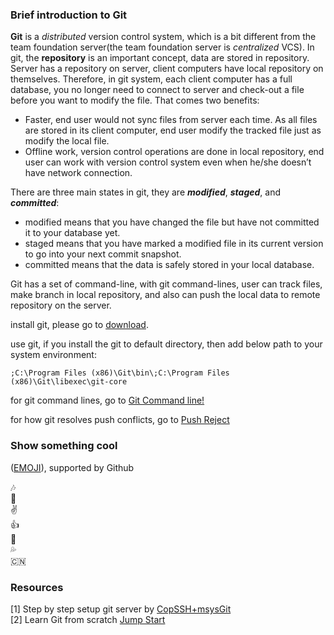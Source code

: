### Brief introduction to Git
**Git** is a *distributed* version control system, which is a bit different from the team foundation server(the team foundation server is *centralized* VCS). In git, the **repository** is an important concept, data are stored in repository. Server has a repository on server, client computers have local repository on themselves. Therefore, in git system, each client computer has a full database, you no longer need to connect to server and check-out a file before you want to modify the file. That comes two benefits:  

+ Faster, end user would not sync files from server each time. As all files are stored in its client computer, end user modify the tracked file just as modify the local file.  
+ Offline work, version control operations are done in local repository, end user can work with version control system even when he/she doesn’t have network connection.

There are three main states in git, they are ***modified***, ***staged***, and ***committed***: 
 
+ modified means that you have changed the file but have not committed it to your database yet.
+ staged means that you have marked a modified file in its current version to go into your next commit snapshot.
+ committed means that the data is safely stored in your local database.

Git has a set of command-line, with git command-lines, user can track files, make branch in local repository, and also can push the local data to remote repository on the server.

install git, please go to [download](http://www.git-scm.com/downloads).

use git, if you install the git to default directory, then add below path to your system environment: 

	;C:\Program Files (x86)\Git\bin\;C:\Program Files (x86)\Git\libexec\git-core

for git command lines, go to [Git Command line!](https://github.com/7788wangzi/git_ws10/blob/master/gitCmdline.md)

for how git resolves push conflicts, go to [Push Reject](https://github.com/7788wangzi/git_ws10/blob/master/PushReject.md)

### Show something cool
([EMOJI](http://www.emoji-cheat-sheet.com/)), supported by Github

:notes:  
:pray:  
:v:  
:thumbsup:  
:dancer:  
:sweat_drops:  
:cn:  

### Resources
[1] Step by step setup git server by
[CopSSH+msysGit](http://www.codeproject.com/Articles/296398/Step-by-Step-Setup-Git-Server-on-Windows-with-CopS)  
[2] Learn Git from scratch
[Jump Start](http://www.liaoxuefeng.com/wiki/0013739516305929606dd18361248578c67b8067c8c017b000)